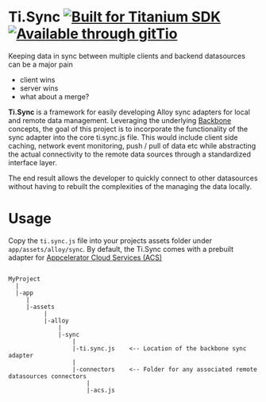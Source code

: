 

[ti-badge]: http://www-static.appcelerator.com/badges/titanium-git-badge-sq.png
[ti]: http://www.appcelerator.com/titanium/
[gittio-badge]: http://gitt.io/badge.png
[gittio-page]: http://gitt.io/component/it.smc.navitems

Ti.Sync [![Built for Titanium SDK][ti-badge]][ti] [![Available through gitTio][gittio-badge]][gittio-page]
=======

Keeping data in sync between multiple clients and backend datasources can be a major pain

* client wins
* server wins
* what about a merge?

**Ti.Sync** is a framework for easily developing Alloy sync adapters for local and remote data management. Leveraging the underlying [Backbone](http://www.backbonejs.org) concepts, the goal of this project is to incorporate the functionality of the sync adapter into the core ti.sync.js file. This would include client side caching, network event monitoring, push / pull of data etc while abstracting the actual connectivity to the remote data sources through a standardized interface layer.

The end result allows the developer to quickly connect to other datasources without having to rebuilt the complexities of the managing the data locally.



Usage
=====

Copy the `ti.sync.js` file into your projects assets folder under `app/assets/alloy/sync`. By default, the Ti.Sync comes with a prebuilt adapter for [Appcelerator Cloud Services (ACS)](http://docs.appcelerator.com/cloud/latest/)

~~~

MyProject
  |
  |-app
     |
     |-assets
          |
          |-alloy
              |
              |-sync
                  |
                  |-ti.sync.js    <-- Location of the backbone sync adapter
                  |
                  |-connectors    <-- Folder for any associated remote datasources connectors
                      |
                      |-acs.js

~~~





